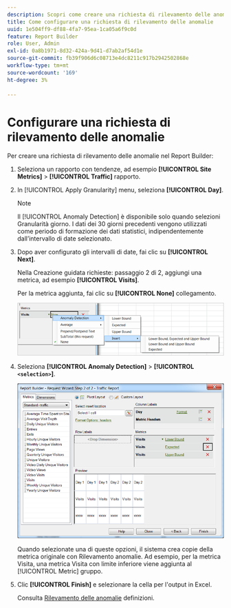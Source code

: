 ```yaml
---
description: Scopri come creare una richiesta di rilevamento delle anomalie in Report Builder.
title: Come configurare una richiesta di rilevamento delle anomalie
uuid: 1e504ff9-df88-4fa7-95ea-1ca05a6f9c0d
feature: Report Builder
role: User, Admin
exl-id: 0a8b1971-8d32-424a-9d41-d7ab2af54d1e
source-git-commit: fb39f906d6c08713e4dc8211c917b2942502868e
workflow-type: tm+mt
source-wordcount: '169'
ht-degree: 3%

---
```


# Configurare una richiesta di rilevamento delle anomalie

Per creare una richiesta di rilevamento delle anomalie nel Report Builder:

1. Seleziona un rapporto con tendenze, ad esempio **[!UICONTROL Site Metrics]** > **[!UICONTROL Traffic]** rapporto.
1. In [!UICONTROL Apply Granularity] menu, seleziona **[!UICONTROL Day]**.

   >[!NOTE]
   >
   >Il [!UICONTROL Anomaly Detection] è disponibile solo quando selezioni Granularità giorno. I dati dei 30 giorni precedenti vengono utilizzati come periodo di formazione dei dati statistici, indipendentemente dall’intervallo di date selezionato.

1. Dopo aver configurato gli intervalli di date, fai clic su **[!UICONTROL Next]**.

   Nella Creazione guidata richieste: passaggio 2 di 2, aggiungi una metrica, ad esempio **[!UICONTROL Visits]**.

   Per la metrica aggiunta, fai clic su **[!UICONTROL None]** collegamento.

   ![Schermata che mostra il rilevamento delle anomalie, quindi Inserisci e inserire le opzioni per Limite inferiore e superiore e previsto.](assets/anomaly_select.png)

1. Seleziona **[!UICONTROL Anomaly Detection]** > **[!UICONTROL `<selection>`]**.

   ![Schermata che mostra il Passaggio 2 della Creazione guidata richieste - Rapporto traffico.](assets/anomaly_visit.png)

   Quando selezionate una di queste opzioni, il sistema crea copie della metrica originale con Rilevamento anomalie. Ad esempio, per la metrica Visita, una metrica Visita con limite inferiore viene aggiunta al [!UICONTROL Metric] gruppo.
1. Clic **[!UICONTROL Finish]** e selezionare la cella per l&#39;output in Excel.

   Consulta [Rilevamento delle anomalie](/help/analyze/analysis-workspace/virtual-analyst/c-anomaly-detection/anomaly-detection.md) definizioni.
